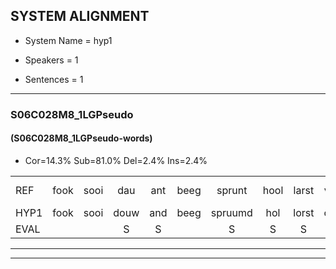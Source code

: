 
## SYSTEM ALIGNMENT

- System Name = hyp1

- Speakers = 1

- Sentences = 1

---

### S06C028M8_1LGPseudo

#### (S06C028M8_1LGPseudo-words)

- Cor=14.3%	Sub=81.0%	Del=2.4%	Ins=2.4%

|  |  |  |  |  |  |  |  |  |  |  |  |  |  |  |  |  |  |  |  |  |  |  |  |  |  |  |  |  |  |  |  |  |  |  |  |  |  |  |  |  |  |  |
|:--- |:---:|:---:|:---:|:---:|:---:|:---:|:---:|:---:|:---:|:---:|:---:|:---:|:---:|:---:|:---:|:---:|:---:|:---:|:---:|:---:|:---:|:---:|:---:|:---:|:---:|:---:|:---:|:---:|:---:|:---:|:---:|:---:|:---:|:---:|:---:|:---:|:---:|:---:|:---:|:---:|:---:|:---:|
| REF | fook | sooi | dau | ant | beeg | sprunt | hool | larst | vout | zwoei*(zwaai) | fam | rachts | vaap | sprieuw | keng |  | swoers | doer | plirt | jien | * | blard | guul | hoekt | neeuw*(meeuw) | noork | vid | zans | leum | haans | spaai | sjalt | heik | sank | roen | frijk | eem*(eeuw) | schard | grek*(gek) | dron | snaaf | stuid |
| HYP1 | fook | sooi | douw | and | beeg | spruumd | hol | lorst | outv | swy | van | rachs | vap | sprew | keng | s | woort | dor | pleord | jeug | blo | blart | guil | hoekt | meow | moork | fit | sans | leeuw | hans | spay | sjot | herk | sank |  | roomfrijk | eel | schart | gek | trom | smaf | stuit |
| EVAL |  |  | S | S |  | S | S | S | S | S | S | S | S | S |  | I | S | S | S | S | S | S | S |  | S | S | S | S | S | S | S | S | S |  | D | S | S | S | S | S | S | S |
---

---
